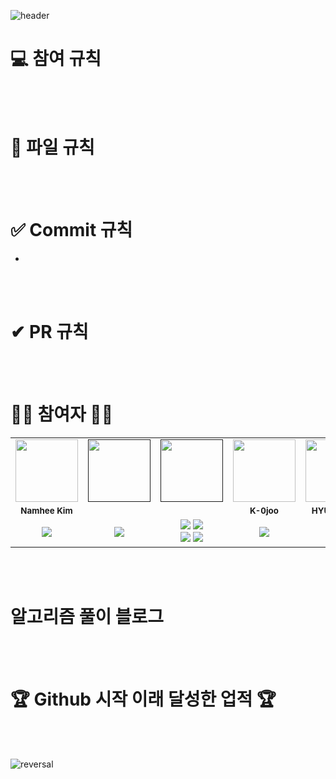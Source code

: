 
![header](https://capsule-render.vercel.app/api?type=waving&color=timeAuto&height=300&section=header&text=Algorithm%20Coding%20Study%&fontSize=50&animation=twinkling)

# 💻 참여 규칙

</br>
</br>

# 📁 파일 규칙

</br>
</br>

# ✅ Commit 규칙
- 

</br>
</br>

# ✔ PR 규칙


</br>
</br>

# 👩‍🌾 참여자 👨‍🌾
<table>
  <tr>
    <td align="center"><a href="https://github.com/nhee0410"><img src="https://avatars.githubusercontent.com/u/49919262?v=4?s=100" width="100px;" alt=""></td>
    <td align="center"><a href=""><img src="?v=4?s=100" width="100px;" alt=""></td>
    <td align="center"><a href=""><img src="?v=4?s=100" width="100px;" alt=""></td>
    <td align="center"><a href="https://github.com/K-0joo"><img src="https://avatars.githubusercontent.com/u/83263735?v=4?s=100" width="100px;" alt=""></td>  
    <td align="center"><a href="https://github.com/Hyun-Jiii"><img src="https://avatars.githubusercontent.com/u/81578775?v=4?s=100" width="100px;" alt=""></td>
  </tr>
  <tr>
    <td align="center"><sub><b>Namhee Kim</b></td>
    <td align="center"><sub><b></b></td>
    <td align="center"><sub><b></b></td>
    <td align="center"><sub><b>K-0joo</b></td>
    <td align="center"><sub><b>HYUNJI KIM</b></td>
  </tr>
  <tr>
    <td align="center"><img src="https://img.shields.io/badge/java-%23ED8B00.svg?style=flat-square&logo=java&logoColor=white"/>
    <td align="center"><img src="https://img.shields.io/badge/c++-%2300599C.svg?style=flat-square&logo=c%2B%2B&logoColor=white"/>
    <td align="center"><img src="https://img.shields.io/badge/c-%2300599C.svg?style=flat-square&logo=c&logoColor=white"/>  <img src="https://img.shields.io/badge/c++-%2300599C.svg?style=flat-square&logo=c%2B%2B&logoColor=white"/><br><img src="https://img.shields.io/badge/c%23-%23239120.svg?style=flat-square&logo=c-sharp&logoColor=white"/>  <img src="https://img.shields.io/badge/python-3670A0?style=flat-square&logo=python&logoColor=ffdd54"/></br>
    <td align="center"><img src="https://img.shields.io/badge/java-%23ED8B00.svg?style=flat-square&logo=java&logoColor=white"/>
    <td align="center"><img src="https://img.shields.io/badge/java-%23ED8B00.svg?style=flat-square&logo=java&logoColor=white"/>
  </tr>
</table>

</br>
</br>
  
# 알고리즘 풀이 블로그 


</br>
</br>

# 🏆 Github 시작 이래 달성한 업적 🏆

</br>
</br>

![reversal](https://capsule-render.vercel.app/api?type=wave&reversal=false&color=timeAuto&height=300)
